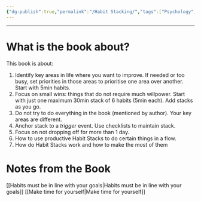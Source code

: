 ```yaml
---
{"dg-publish":true,"permalink":"/Habit Stacking/","tags":["Psychology"]}
---
```


---
# What is the book about?
This book is about:
1. Identify key areas in life where you want to improve. If needed or too busy, set priorities in those areas to prioritise one area over another. Start with 5min habits.
2. Focus on small wins: things that do not require much willpower. Start with just one maximum 30min stack of 6 habits (5min each). Add stacks as you go.
3. Do not try to do everything in the book (mentioned by author). Your key areas are different.
4. Anchor stack to a *trigger* event. Use checklists to maintain stack.
5. Focus on not dropping off for more than 1 day.
6. How to use productive Habit Stacks to do certain things in a flow.
7. How do Habit Stacks work and how to make the most of them

# Notes from the Book
[[Habits must be in line with your goals\|Habits must be in line with your goals]]
[[Make time for yourself\|Make time for yourself]]
